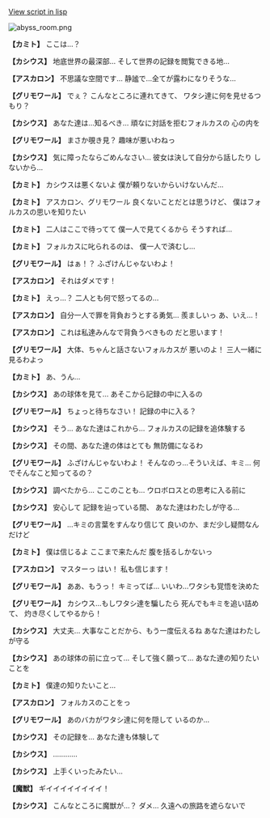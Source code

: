 [View script in lisp](../scripts/210112081.txt)

![abyss_room.png](../images/backgrounds/abyss_room.png)

**【カミト】**
ここは…？

**【カシウス】**
地底世界の最深部…
そして世界の記録を閲覧できる地…

**【アスカロン】**
不思議な空間です…
静謐で…全てが露わになりそうな…

**【グリモワール】**
でぇ？
こんなところに連れてきて、
ワタシ達に何を見せるつもり？

**【カシウス】**
あなた達は…知るべき…
頑なに対話を拒むフォルカスの
心の内を

**【グリモワール】**
まさか覗き見？
趣味が悪いわねっ

**【カシウス】**
気に障ったならごめんなさい…
彼女は決して自分から話したり
しないから…

**【カミト】**
カシウスは悪くないよ
僕が頼りないからいけないんだ…

**【カミト】**
アスカロン、グリモワール
良くないことだとは思うけど、
僕はフォルカスの思いを知りたい

**【カミト】**
二人はここで待ってて
僕一人で見てくるから
そうすれば…

**【カミト】**
フォルカスに叱られるのは、
僕一人で済むし…

**【グリモワール】**
はぁ！？
ふざけんじゃないわよ！

**【アスカロン】**
それはダメです！

**【カミト】**
えっ…？
二人とも何で怒ってるの…

**【アスカロン】**
自分一人で罪を背負おうとする勇気…
羨ましいっ
あ、いえ…！

**【アスカロン】**
これは私達みんなで背負うべきもの
だと思います！

**【グリモワール】**
大体、ちゃんと話さないフォルカスが
悪いのよ！
三人一緒に見るわよっ

**【カミト】**
あ、うん…

**【カシウス】**
あの球体を見て…
あそこから記録の中に入るの

**【グリモワール】**
ちょっと待ちなさい！
記録の中に入る？

**【カシウス】**
そう…
あなた達はこれから…
フォルカスの記録を追体験する

**【カシウス】**
その間、あなた達の体はとても
無防備になるわ

**【グリモワール】**
ふざけんじゃないわよ！
そんなのっ…そういえば、キミ…
何でそんなこと知ってるの？

**【カシウス】**
調べたから…
ここのことも…
ウロボロスとの思考に入る前に

**【カシウス】**
安心して
記録を辿っている間、
あなた達はわたしが守る…

**【グリモワール】**
…キミの言葉をすんなり信じて
良いのか、まだ少し疑問なんだけど

**【カミト】**
僕は信じるよ
ここまで来たんだ
腹を括るしかないっ

**【アスカロン】**
マスターっ
はい！
私も信じます！

**【グリモワール】**
ああ、もうっ！
キミってば…
いいわ…ワタシも覚悟を決めた

**【グリモワール】**
カシウス…もしワタシ達を騙したら
死んでもキミを追い詰めて、
灼き尽くしてやるから！

**【カシウス】**
大丈夫…
大事なことだから、もう一度伝えるね
あなた達はわたしが守る

**【カシウス】**
あの球体の前に立って…
そして強く願って…
あなた達の知りたいことを

**【カミト】**
僕達の知りたいこと…

**【アスカロン】**
フォルカスのことをっ

**【グリモワール】**
あのバカがワタシ達に何を隠して
いるのか…

**【カシウス】**
その記録を…
あなた達も体験して

**【カシウス】**
…………

**【カシウス】**
上手くいったみたい…

**【魔獣】**
ギイイイイイイイイ！

**【カシウス】**
こんなところに魔獣が…？
ダメ…
久遠への旅路を遮らないで